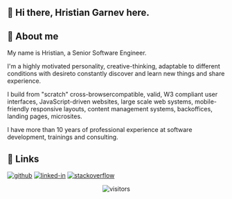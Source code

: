 ## 👋 Hi there, Hristian Garnev here.

## 🚀 About me
My name is Hristian, a Senior Software Engineer.

I'm a highly motivated personality, creative-thinking, adaptable to different conditions with desireto constantly discover and learn new things and share experience.

I build from "scratch" cross-browsercompatible, valid, W3 compliant user interfaces, JavaScript-driven websites, large scale web systems, mobile-friendly responsive layouts, content management systems, backoffices, landing pages, microsites.

I have more than 10 years of professional experience at software development, trainings and consulting.

## 🔗 Links
[![github](https://img.shields.io/badge/GitHub-000000?style=for-the-badge&logo=GitHub&logoColor=white)](https://github.com/hristiangarnev)
[![linked-in](https://img.shields.io/badge/Linked_In-0077B5?style=for-the-badge&logo=LinkedIn&logoColor=white)](https://www.linkedin.com/in/hristiangarnev/)
[![stackoverflow](https://img.shields.io/badge/StackOverflow-f48225?style=for-the-badge&logo=StackOverflow&logoColor=white)](https://stackoverflow.com/users/5109504/hristiangarnev)

<div align="center">
    <img src="https://visitor-badge.laobi.icu/badge?page_id=hristiangarnev.hristiangarnev" alt="visitors">
</div>
